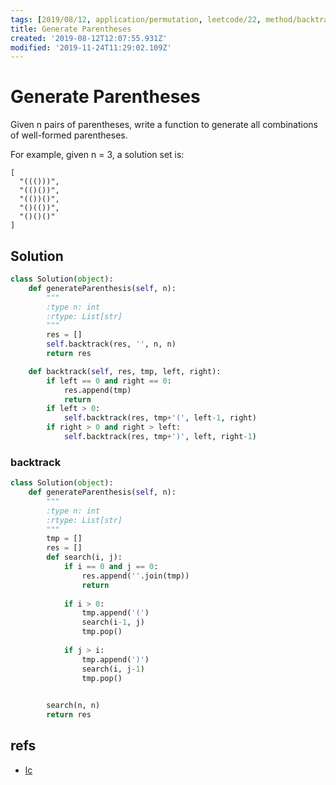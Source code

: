 ```yaml
---
tags: [2019/08/12, application/permutation, leetcode/22, method/backtrack]
title: Generate Parentheses
created: '2019-08-12T12:07:55.931Z'
modified: '2019-11-24T11:29:02.109Z'
---
```


# Generate Parentheses

Given n pairs of parentheses, write a function to generate all combinations of well-formed parentheses.

For example, given n = 3, a solution set is:

```
[
  "((()))",
  "(()())",
  "(())()",
  "()(())",
  "()()()"
]
```

## Solution

```python
class Solution(object):
    def generateParenthesis(self, n):
        """
        :type n: int
        :rtype: List[str]
        """
        res = []
        self.backtrack(res, '', n, n)
        return res

    def backtrack(self, res, tmp, left, right):
        if left == 0 and right == 0:
            res.append(tmp)
            return
        if left > 0:
            self.backtrack(res, tmp+'(', left-1, right)
        if right > 0 and right > left:
            self.backtrack(res, tmp+')', left, right-1)
```

### backtrack

```python
class Solution(object):
    def generateParenthesis(self, n):
        """
        :type n: int
        :rtype: List[str]
        """
        tmp = []
        res = []
        def search(i, j):
            if i == 0 and j == 0:
                res.append(''.join(tmp))
                return
            
            if i > 0:
                tmp.append('(')
                search(i-1, j)
                tmp.pop()
                
            if j > i:
                tmp.append(')')
                search(i, j-1)
                tmp.pop()

        
        search(n, n)
        return res
```

## refs

* [lc](https://leetcode.com/problems/generate-parentheses/submissions/)
